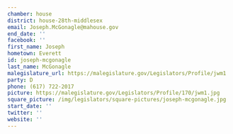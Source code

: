 ```yaml
---
chamber: house
district: house-28th-middlesex
email: Joseph.McGonagle@mahouse.gov
end_date: ''
facebook: ''
first_name: Joseph
hometown: Everett
id: joseph-mcgonagle
last_name: McGonagle
malegislature_url: https://malegislature.gov/Legislators/Profile/jwm1
party: D
phone: (617) 722-2017
picture: https://malegislature.gov/Legislators/Profile/170/jwm1.jpg
square_picture: /img/legislators/square-pictures/joseph-mcgonagle.jpg
start_date: ''
twitter: ''
website: ''
---
```


